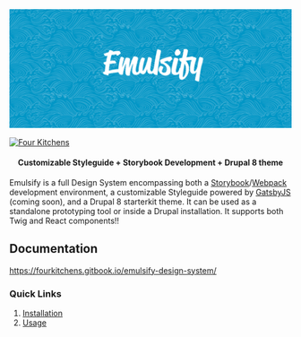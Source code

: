 <img src="./hero.png" />

[![Four Kitchens](https://img.shields.io/badge/4K-Four%20Kitchens-35AA4E.svg)](https://fourkitchens.com/)

<h4 align="center">Customizable Styleguide + Storybook Development + Drupal 8 theme</h4>

Emulsify is a full Design System encompassing both a [Storybook](https://storybook.js.org/)/[Webpack](https://webpack.js.org/) development environment, a customizable Styleguide powered by [GatsbyJS](https://www.gatsbyjs.org/) (coming soon), and a Drupal 8 starterkit theme. It can be used as a standalone prototyping tool or inside a Drupal installation. It supports both Twig and React components!!

## Documentation

https://fourkitchens.gitbook.io/emulsify-design-system/

### Quick Links

1. [Installation](https://fourkitchens.gitbook.io/emulsify-design-system/installation/design-system)
2. [Usage](https://fourkitchens.gitbook.io/emulsify-design-system/usage/commands)
